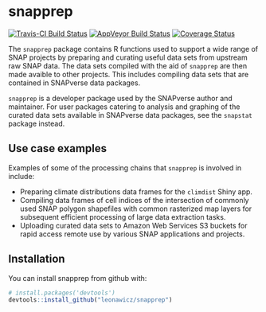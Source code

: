 
<!-- README.md is generated from README.Rmd. Please edit that file -->
snapprep
========

[![Travis-CI Build Status](https://travis-ci.org/leonawicz/snapprep.svg?branch=master)](https://travis-ci.org/leonawicz/snapprep) [![AppVeyor Build Status](https://ci.appveyor.com/api/projects/status/github/leonawicz/snapprep?branch=master&svg=true)](https://ci.appveyor.com/project/leonawicz/snapprep) [![Coverage Status](https://img.shields.io/codecov/c/github/leonawicz/snapprep/master.svg)](https://codecov.io/github/leonawicz/snapprep?branch=master)

The `snapprep` package contains R functions used to support a wide range of SNAP projects by preparing and curating useful data sets from upstream raw SNAP data. The data sets compiled with the aid of `snapprep` are then made avaible to other projects. This includes compiling data sets that are contained in SNAPverse data packages.

`snapprep` is a developer package used by the SNAPverse author and maintainer. For user packages catering to analysis and graphing of the curated data sets available in SNAPverse data packages, see the `snapstat` package instead.

Use case examples
-----------------

Examples of some of the processing chains that `snapprep` is involved in include:

-   Preparing climate distributions data frames for the `climdist` Shiny app.
-   Compiling data frames of cell indices of the intersection of commonly used SNAP polygon shapefiles with common rasterized map layers for subsequent efficient processing of large data extraction tasks.
-   Uploading curated data sets to Amazon Web Services S3 buckets for rapid access remote use by various SNAP applications and projects.

Installation
------------

You can install snapprep from github with:

``` r
# install.packages('devtools')
devtools::install_github("leonawicz/snapprep")
```
